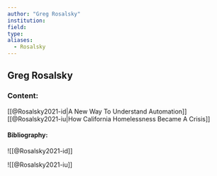 ```yaml
---
author: "Greg Rosalsky"
institution:
field:
type:
aliases:
  - Rosalsky
---
```


## Greg Rosalsky

### Content:
[[@Rosalsky2021-id|A New Way To Understand Automation]]
[[@Rosalsky2021-iu|How California Homelessness Became A Crisis]]

#### Bibliography:

![[@Rosalsky2021-id]]

![[@Rosalsky2021-iu]]